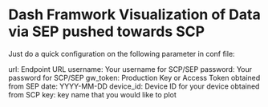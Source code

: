 # Dash Framwork Visualization of Data via SEP pushed towards SCP

Just do a quick configuration on the following parameter in conf file:

url: Endpoint URL
username: Your username for SCP/SEP
password: Your password for SCP/SEP
gw_token: Production Key or Access Token obtained from SEP
date: YYYY-MM-DD
device_id: Device ID for your device obtained from SCP
key: key name that you would like to plot
